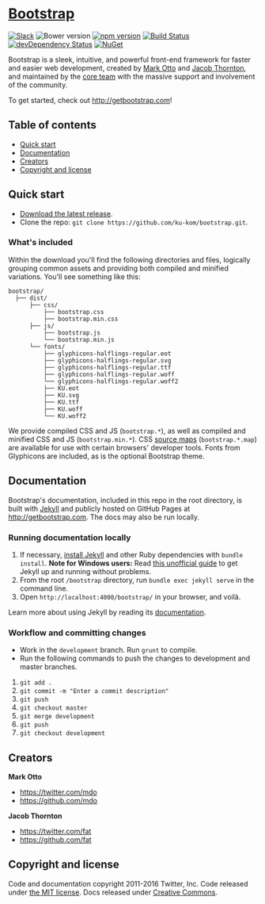 # [Bootstrap](https://github.com/ku-kom/bootstrap)

[![Slack](https://bootstrap-slack.herokuapp.com/badge.svg)](https://bootstrap-slack.herokuapp.com)
![Bower version](https://img.shields.io/bower/v/bootstrap.svg)
[![npm version](https://img.shields.io/npm/v/bootstrap.svg)](https://www.npmjs.com/package/bootstrap)
[![Build Status](https://img.shields.io/travis/twbs/bootstrap/master.svg)](https://travis-ci.org/twbs/bootstrap)
[![devDependency Status](https://img.shields.io/david/dev/twbs/bootstrap.svg)](https://david-dm.org/twbs/bootstrap#info=devDependencies)
[![NuGet](https://img.shields.io/nuget/v/bootstrap.svg)](https://www.nuget.org/packages/Bootstrap)

Bootstrap is a sleek, intuitive, and powerful front-end framework for faster and easier web development, created by [Mark Otto](https://twitter.com/mdo) and [Jacob Thornton](https://twitter.com/fat), and maintained by the [core team](https://github.com/orgs/twbs/people) with the massive support and involvement of the community.

To get started, check out <http://getbootstrap.com>!


## Table of contents

* [Quick start](#quick-start)
* [Documentation](#documentation)
* [Creators](#creators)
* [Copyright and license](#copyright-and-license)


## Quick start

* [Download the latest release](https://ku-kom.github.io/bootstrap/archive/gh_pages.zip).
* Clone the repo: `git clone https://github.com/ku-kom/bootstrap.git`.

### What's included

Within the download you'll find the following directories and files, logically grouping common assets and providing both compiled and minified variations. You'll see something like this:

```
bootstrap/
  ├── dist/
      ├── css/
          ├── bootstrap.css
          ├── bootstrap.min.css
      ├── js/
          ├── bootstrap.js
          └── bootstrap.min.js
      └── fonts/
          ├── glyphicons-halflings-regular.eot
          ├── glyphicons-halflings-regular.svg
          ├── glyphicons-halflings-regular.ttf
          ├── glyphicons-halflings-regular.woff
          └── glyphicons-halflings-regular.woff2
          ├── KU.eot
          ├── KU.svg
          ├── KU.ttf
          ├── KU.woff
          └── KU.woff2
```

We provide compiled CSS and JS (`bootstrap.*`), as well as compiled and minified CSS and JS (`bootstrap.min.*`). CSS [source maps](https://developer.chrome.com/devtools/docs/css-preprocessors) (`bootstrap.*.map`) are available for use with certain browsers' developer tools. Fonts from Glyphicons are included, as is the optional Bootstrap theme.

## Documentation

Bootstrap's documentation, included in this repo in the root directory, is built with [Jekyll](http://jekyllrb.com) and publicly hosted on GitHub Pages at <http://getbootstrap.com>. The docs may also be run locally.

### Running documentation locally

1. If necessary, [install Jekyll](http://jekyllrb.com/docs/installation) and other Ruby dependencies with `bundle install`.
   **Note for Windows users:** Read [this unofficial guide](http://jekyll-windows.juthilo.com/) to get Jekyll up and running without problems.
2. From the root `/bootstrap` directory, run `bundle exec jekyll serve` in the command line.
4. Open `http://localhost:4000/bootstrap/` in your browser, and voilà.

Learn more about using Jekyll by reading its [documentation](http://jekyllrb.com/docs/home/).


### Workflow and committing changes

* Work in the `development` branch. Run `grunt` to compile.
* Run the following commands to push the changes to development and master branches.
1. `git add .`
2. `git commit -m "Enter a commit description"`
3. `git push`
4. `git checkout master`
5. `git merge development`
6. `git push`
7. `git checkout development`


## Creators

**Mark Otto**

* <https://twitter.com/mdo>
* <https://github.com/mdo>

**Jacob Thornton**

* <https://twitter.com/fat>
* <https://github.com/fat>


## Copyright and license

Code and documentation copyright 2011-2016 Twitter, Inc. Code released under [the MIT license](https://github.com/twbs/bootstrap/blob/master/LICENSE). Docs released under [Creative Commons](https://github.com/twbs/bootstrap/blob/master/docs/LICENSE).
